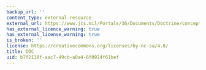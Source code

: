 ```yaml
---
backup_url: ''
content_type: external-resource
external_url: https://www.jcs.mil/Portals/36/Documents/Doctrine/concepts/joc_sstro.pdf?ver=2017-12-28-162022-680
has_external_licence_warning: true
has_external_license_warning: true
is_broken: ''
license: https://creativecommons.org/licenses/by-nc-sa/4.0/
title: DOC
uid: b7f2138f-aac7-49cb-a0a4-6f0924f61bef
---
```

